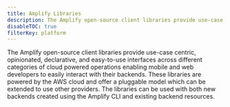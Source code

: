 ```yaml
---
title: Amplify Libraries
description: The Amplify open-source client libraries provide use-case centric, opinionated, declarative, and easy-to-use interfaces across different categories of cloud powered operations enabling mobile and web developers to easily interact with their backends. 
disableTOC: true
filterKey: platform
---
```


The Amplify open-source client libraries provide use-case centric, opinionated, declarative, and easy-to-use interfaces across different categories of cloud powered operations enabling mobile and web developers to easily interact with their backends. These libraries are powered by the AWS cloud and offer a pluggable model which can be extended to use other providers. The libraries can be used with both new backends created using the Amplify CLI and existing backend resources.

<inline-fragment platform="ios" src="~/fragments/lib/ios.md"></inline-fragment>
<inline-fragment platform="android" src="~/fragments/lib/android.md"></inline-fragment>
<inline-fragment platform="js" src="~/fragments/lib/js.md"></inline-fragment>
